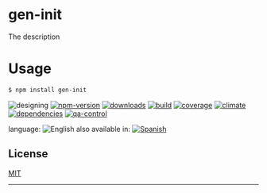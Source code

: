 # gen-init
The description

# Usage
```sh
$ npm install gen-init
```


![designing](https://img.shields.io/badge/stability-designing-red.svg)
[![npm-version](https://img.shields.io/npm/v/gen-init.svg)](https://npmjs.org/package/gen-init)
[![downloads](https://img.shields.io/npm/dm/gen-init.svg)](https://npmjs.org/package/gen-init)
[![build](https://img.shields.io/travis/codenautas/gen-init/master.svg)](https://travis-ci.org/codenautas/gen-init)
[![coverage](https://img.shields.io/coveralls/codenautas/gen-init/master.svg)](https://coveralls.io/r/codenautas/gen-init)
[![climate](https://img.shields.io/codeclimate/github/codenautas/gen-init.svg)](https://codeclimate.com/github/codenautas/gen-init)
[![dependencies](https://img.shields.io/david/codenautas/gen-init.svg)](https://david-dm.org/codenautas/gen-init)
[![qa-control](http://codenautas.com/github/codenautas/gen-init.svg)](http://codenautas.com/github/codenautas/gen-init)



language: ![English](https://raw.githubusercontent.com/codenautas/multilang/master/img/lang-en.png)
also available in:
[![Spanish](https://raw.githubusercontent.com/codenautas/multilang/master/img/lang-es.png)](LEEME.md)


## License

[MIT](LICENSE)

----------------
